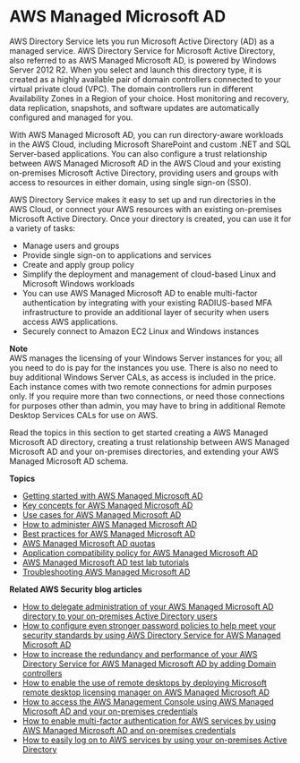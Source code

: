 # AWS Managed Microsoft AD<a name="directory_microsoft_ad"></a>

AWS Directory Service lets you run Microsoft Active Directory \(AD\) as a managed service\. AWS Directory Service for Microsoft Active Directory, also referred to as AWS Managed Microsoft AD, is powered by Windows Server 2012 R2\. When you select and launch this directory type, it is created as a highly available pair of domain controllers connected to your virtual private cloud \(VPC\)\. The domain controllers run in different Availability Zones in a Region of your choice\. Host monitoring and recovery, data replication, snapshots, and software updates are automatically configured and managed for you\.

With AWS Managed Microsoft AD, you can run directory\-aware workloads in the AWS Cloud, including Microsoft SharePoint and custom \.NET and SQL Server\-based applications\. You can also configure a trust relationship between AWS Managed Microsoft AD in the AWS Cloud and your existing on\-premises Microsoft Active Directory, providing users and groups with access to resources in either domain, using single sign\-on \(SSO\)\.

AWS Directory Service makes it easy to set up and run directories in the AWS Cloud, or connect your AWS resources with an existing on\-premises Microsoft Active Directory\. Once your directory is created, you can use it for a variety of tasks:
+ Manage users and groups
+ Provide single sign\-on to applications and services
+ Create and apply group policy
+ Simplify the deployment and management of cloud\-based Linux and Microsoft Windows workloads
+ You can use AWS Managed Microsoft AD to enable multi\-factor authentication by integrating with your existing RADIUS\-based MFA infrastructure to provide an additional layer of security when users access AWS applications\.
+ Securely connect to Amazon EC2 Linux and Windows instances

**Note**  
AWS manages the licensing of your Windows Server instances for you; all you need to do is pay for the instances you use\. There is also no need to buy additional Windows Server CALs, as access is included in the price\. Each instance comes with two remote connections for admin purposes only\. If you require more than two connections, or need those connections for purposes other than admin, you may have to bring in additional Remote Desktop Services CALs for use on AWS\.

Read the topics in this section to get started creating a AWS Managed Microsoft AD directory, creating a trust relationship between AWS Managed Microsoft AD and your on\-premises directories, and extending your AWS Managed Microsoft AD schema\.

**Topics**
+ [Getting started with AWS Managed Microsoft AD](ms_ad_getting_started.md)
+ [Key concepts for AWS Managed Microsoft AD](ms_ad_key_concepts.md)
+ [Use cases for AWS Managed Microsoft AD](ms_ad_use_cases.md)
+ [How to administer AWS Managed Microsoft AD](ms_ad_how_to.md)
+ [Best practices for AWS Managed Microsoft AD](ms_ad_best_practices.md)
+ [AWS Managed Microsoft AD quotas](ms_ad_limits.md)
+ [Application compatibility policy for AWS Managed Microsoft AD](ms_ad_app_compatibility.md)
+ [AWS Managed Microsoft AD test lab tutorials](ms_ad_tutorial_test_lab.md)
+ [Troubleshooting AWS Managed Microsoft AD](ms_ad_troubleshooting.md)

**Related AWS Security blog articles**
+ [How to delegate administration of your AWS Managed Microsoft AD directory to your on\-premises Active Directory users](https://aws.amazon.com/blogs/security/how-to-delegate-administration-of-your-aws-managed-microsoft-ad-directory-to-your-on-premises-active-directory-users/)
+ [How to configure even stronger password policies to help meet your security standards by using AWS Directory Service for AWS Managed Microsoft AD](https://aws.amazon.com/blogs/security/how-to-configure-even-stronger-password-policies-to-help-meet-your-security-standards-by-using-aws-directory-service-for-microsoft-active-directory/)
+ [How to increase the redundancy and performance of your AWS Directory Service for AWS Managed Microsoft AD by adding Domain controllers](https://aws.amazon.com/blogs/security/how-to-increase-the-redundancy-and-performance-of-your-aws-directory-service-for-microsoft-ad-directory-by-adding-domain-controllers/)
+ [How to enable the use of remote desktops by deploying Microsoft remote desktop licensing manager on AWS Managed Microsoft AD](https://aws.amazon.com/blogs/security/how-to-enable-the-use-of-remote-desktops-by-deploying-microsoft-remote-desktop-licensing-manager-on-aws-microsoft-ad/)
+ [How to access the AWS Management Console using AWS Managed Microsoft AD and your on\-premises credentials](https://aws.amazon.com/blogs/security/how-to-access-the-aws-management-console-using-aws-microsoft-ad-and-your-on-premises-credentials/)
+ [How to enable multi\-factor authentication for AWS services by using AWS Managed Microsoft AD and on\-premises credentials](https://aws.amazon.com/blogs/security/how-to-enable-multi-factor-authentication-for-amazon-workspaces-and-amazon-quicksight-by-using-microsoft-ad-and-on-premises-credentials/)
+ [How to easily log on to AWS services by using your on\-premises Active Directory](https://aws.amazon.com/blogs/security/how-to-easily-log-on-to-aws-services-by-using-your-on-premises-active-directory/)